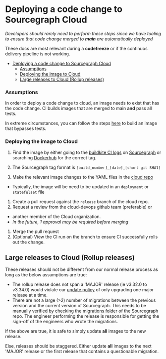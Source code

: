 # Deploying a code change to Sourcegraph Cloud

*Developers should rarely need to perform these steps since
we have tooling to ensure that code change merged to **main**
are automatically deployed*

These docs are most relevant during a **codefreeze** or if the continuos delivery
pipeline is not working.

- [Deploying a code change to Sourcegraph Cloud](#deploying-a-code-change-to-sourcegraph-cloud)
    - [Assumptions](#assumptions)
    - [Deploying the image to Cloud](#deploying-the-image-to-cloud)
  - [Large releases to Cloud (Rollup releases)](#large-releases-to-cloud-rollup-releases)

### Assumptions

In order to deploy a code change to cloud, an image needs to exist
 that has the code change. CI builds images that are merged to main
 **and** pass all tests.

 In extreme circumstances, you can follow the steps [here](../../deployments/testing.md#building-docker-images-for-a-specific-branch)
to build an image that bypasses tests.

### Deploying the image to Cloud

1. Find the image by either going to the [buildkite CI logs](https://buildkite.com/sourcegraph/sourcegraph) on [Sourcegraph](https://github.com/sourcegraph/sourcegraph) or searching [Dockerhub](https://hub.docker.com/u/sourcegraph) for the correct tag.
1. The Sourcegraph tag format is `[build_number]_[date]_[short git SHA1]`

1. Make the relevant image changes to the YAML files in the [cloud repo](https://github.com/sourcegraph/deploy-sourcegraph-dot-com)
  - Typically, the image will be need to be updated in an `deployment` or `statefulset` file
1. Create a pull request against the `release` branch of the cloud repo.
1. Request a review from the cloud-devops github team (preferable) or
 - another member of the Cloud organization.
 - *In the future, 1 approval may be required before merging*
1. Merge the pull request
1. (Optional) View the CI run on the branch to ensure CI successfully rolls out the change.

## Large releases to Cloud (Rollup releases)

These releases should not be different from our normal release process as long as
the below assumptions are true:

- The rollup release does not span a 'MAJOR' release (ie v3.32.0 to v3.34.0) would violate
our [update policy](https://docs.sourcegraph.com/admin/updates#update-policy) of only
upgrading one major release at a time.
- There are not a large (>2) number of migrations between the previous version and the
current version of Sourcegraph. This needs to be manually verified by checking the
[migrations folder](https://github.com/sourcegraph/sourcegraph/tree/main/migrations) of the Sourcegraph repo. The engineer
performing the release is responsible for getting the sign-off of the engineers who wrote the migrations.

If the above are true, it is safe to simply update **all** images to the new
release.

Else, releases should be staggered. Either update **all** images to the next 'MAJOR'
release or the first release that contains a questionable migration.
